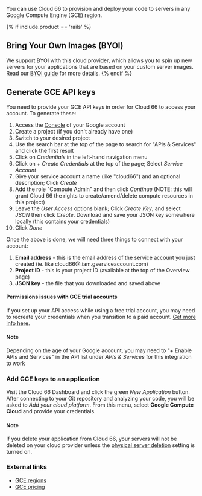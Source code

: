 You can use Cloud 66 to provision and deploy your code to servers in any Google Compute Engine (GCE) region.

{% if include.product == 'rails' %}
## Bring Your Own Images (BYOI)

We support BYOI with this cloud provider, which allows you to spin up new servers for your applications that are based on your custom server images. Read our [BYOI guide](/{{page.collection}}/clouds/bring-your-own-images.html#cloud-providers-with-byoi-support) for more details.
{% endif %}

## Generate GCE API keys

You need to provide your GCE API keys in order for Cloud 66 to access your account. 
To generate these: 

1. Access the [Console](https://console.cloud.google.com) of your Google account
2. Create a project (if you don't already have one)
3. Switch to your desired project
4. Use the search bar at the top of the page to search for "APIs & Services" and click the first result
5. Click on *Credentials* in the left-hand navigation menu
6. Click on *+ Create Credentials* at the top of the page; Select *Service Account*
7. Give your service account a name (like "cloud66") and an optional description; Click *Create*
8. Add the role "Compute Admin" and then click *Continue* (NOTE: this will grant Cloud 66 the rights to create/amend/delete compute resources in this project)
9. Leave the *User Access* options blank; Click *Create Key*, and select *JSON* then click *Create*. Download and save your JSON key somewhere locally (this contains your credentials)
10. Click *Done*

Once the above is done, we will need three things to connect with your account:

1. **Email address** - this is the email address of the service account you just created (ie. like cloud66@<project-id>.iam.gserviceaccount.com)
2. **Project ID** - this is your project ID (available at the top of the Overview page)
3. **JSON key** - the file that you downloaded and saved above

#### Permissions issues with GCE trial accounts
<div class="notice notice-warning"><p>
If you set up your API access while using a free trial account, you may need to recreate your credentials when you transition to a paid account. <a href="https://community.cloud66.com/t/looks-like-this-cloud-key-isnt-valid-error-for-google-compute-engine-users/113">Get more info here</a>.
</p></div>

#### Note
<div class="notice"><p>
Depending on the age of your Google account, you may need to "+ Enable APIs and Services" in the API list under <em>APIs & Services</em> for this integration to work
</p></div>

### Add GCE keys to an application

Visit the Cloud 66 Dashboard and click the green *New Application* button. After connecting to your Git repository and analyzing your code, you will be asked to *Add your cloud platform*. From this menu, select **Google Compute Cloud** and provide your credentials. 

#### Note
<div class="notice notice-warning"><p>
If you delete your application from Cloud 66, your servers will not be deleted on your cloud provider unless the <a href="/{{page.collection}}/how-to-guides/deployment/server-deletion.html">physical server deletion</a> setting is turned on.
</p></div>

### External links
- [GCE regions](https://developers.google.com/compute/docs/zones#available)
- [GCE pricing](https://cloud.google.com/compute/pricing)

